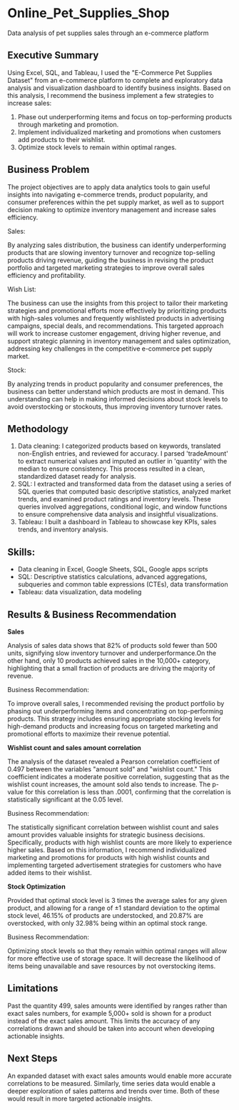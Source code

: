 # Online_Pet_Supplies_Shop

Data analysis of pet supplies sales through an e-commerce platform

## Executive Summary

Using Excel, SQL, and Tableau, I used the  "E-Commerce Pet Supplies Dataset" from an e-commerce platform to complete and exploratory data analysis and visualization dashboard to identify business insights. Based on this analysis, I recommend the business implement a few strategies to increase sales:

1. Phase out underperforming items and focus on top-performing products through marketing and promotion.
2. Implement individualized marketing and promotions when customers add products to their wishlist.
3. Optimize stock levels to remain within optimal ranges.

## Business Problem
The project objectives are to apply data analytics tools to gain useful insights into navigating e-commerce trends, product popularity, and consumer preferences within the pet supply market, as well as to support decision making to optimize inventory management and increase sales efficiency.

Sales:

By analyzing sales distribution, the business can identify underperforming products that are slowing inventory turnover and recognize top-selling products driving revenue, guiding the business in revising the product portfolio and targeted marketing strategies to improve overall sales efficiency and profitability.

Wish List:

The business can use the insights from this project to tailor their marketing strategies and promotional efforts more effectively by prioritizing products with high-sales volumes and frequently wishlisted products in advertising campaigns, special deals, and recommendations. This targeted approach will work to increase customer engagement, driving higher revenue, and support strategic planning in inventory management and sales optimization, addressing key challenges in the competitive e-commerce pet supply market.

Stock:

By analyzing trends in product popularity and consumer preferences, the business can better understand which products are most in demand. This understanding can help in making informed decisions about stock levels to avoid overstocking or stockouts, thus improving inventory turnover rates. 

## Methodology

1. Data cleaning: I categorized products based on keywords, translated non-English entries, and reviewed for accuracy. I parsed 'tradeAmount' to extract numerical values and imputed an outlier in 'quantity' with the median to ensure consistency. This process resulted in a clean, standardized dataset ready for analysis.
2. SQL: I extracted and transformed data from the dataset using a series of SQL queries that computed basic descriptive statistics, analyzed market trends, and examined product ratings and inventory levels. These queries involved aggregations, conditional logic, and window functions to ensure comprehensive data analysis and insightful visualizations.
3. Tableau: I built a dashboard in Tableau to showcase key KPIs, sales trends, and inventory analysis.

## Skills:
* Data cleaning in Excel, Google Sheets, SQL, Google apps scripts
* SQL: Descriptive statistics calculations, advanced aggregations, subqueries and common table expressions (CTEs), data transformation
* Tableau: data visualization, data modeling

## Results & Business Recommendation
**Sales**

Analysis of sales data shows that 82% of products sold fewer than 500 units, signifying slow inventory turnover and underperformance.On the other hand, only 10 products achieved sales in the 10,000+ category, highlighting that a small fraction of products are driving the majority of revenue. 

Business Recommendation:

To improve overall sales, I recommended revising the product portfolio by phasing out underperforming items and concentrating on top-performing products. This strategy includes ensuring appropriate stocking levels for high-demand products and increasing focus on targeted marketing and promotional efforts to maximize their revenue potential.

**Wishlist count and sales amount correlation**

The analysis of the dataset revealed a Pearson correlation coefficient of 0.497 between the variables "amount sold" and "wishlist count." This coefficient indicates a moderate positive correlation, suggesting that as the wishlist count increases, the amount sold also tends to increase. The p-value for this correlation is less than .0001, confirming that the correlation is statistically significant at the 0.05 level.

Business Recommendation:

The statistically significant correlation between wishlist count and sales amount provides valuable insights for strategic business decisions. Specifically, products with high wishlist counts are more likely to experience higher sales. Based on this information, I recommend individualized marketing and promotions for products with high wishlist counts and implementing targeted advertisement strategies for customers who have added items to their wishlist.

**Stock Optimization**

Provided that optimal stock level is 3 times the average sales for any given product, and allowing for a range of ±1 standard deviation to the optimal stock level, 46.15% of products are understocked, and 20.87% are overstocked, with only 32.98% being within an optimal stock range.

Business Recommendation:

Optimizing stock levels so that they remain within optimal ranges will allow for more effective use of storage space. It will decrease the likelihood of items being unavailable and save resources by not overstocking items.

## Limitations

Past the quantity 499, sales amounts were identified by ranges rather than exact sales numbers, for example 5,000+ sold is shown for a product instead of the exact sales amount. This limits the accuracy of any correlations drawn and should be taken into account when developing actionable insights.

## Next Steps

An expanded dataset with exact sales amounts would enable more accurate correlations to be measured. Similarly, time series data would enable a deeper exploration of sales patterns and trends over time. Both of these would result in more targeted actionable insights.


